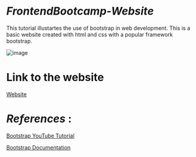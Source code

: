 _FrontendBootcamp-Website_
==

This tutorial illustartes the use of bootstrap in web development. This is a basic website created with html and css with a popular framework bootstrap.

![image](https://user-images.githubusercontent.com/94846381/155870797-7dcfe478-a808-41a8-a3a9-ba915833018a.png)

# Link to the website

[Website](https://priyaskumar.github.io/FrontendBootcamp-Website/)

# _References_ :

[Bootstrap YouTube Tutorial](https://www.youtube.com/watch?v=4sosXZsdy-s&t=2260s)

[Bootstrap Documentation](https://getbootstrap.com/docs/4.1/getting-started/introduction/)
